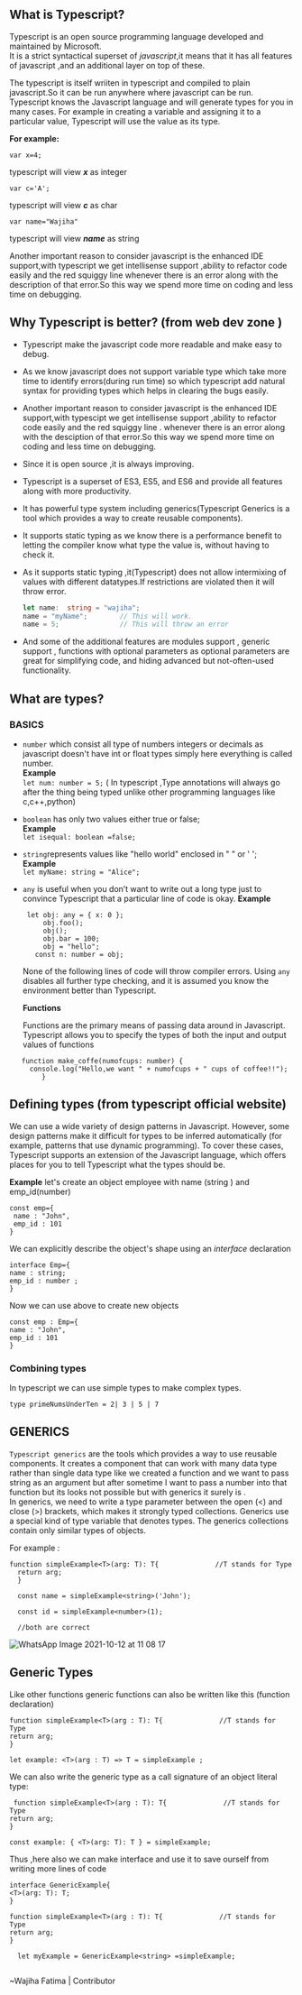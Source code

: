 ## What is Typescript?
Typescript is an open source programming language developed and maintained by Microsoft.  
It is a strict syntactical superset of *javascript*,it means that it has all features of javascript ,and an additional layer on top of these.  

The typescript is itself wriiten in typescript and compiled to plain javascript.So it can be run anywhere where javascript can be run.
Typescript knows the Javascript language and will generate types for you in many cases. For example in creating a variable and assigning it to a particular value, Typescript will use the value as its type.
  
**For example:**   

`var x=4;`    

typescript will view ***x*** as integer  
  
`var c='A';`
  
typescript will view ***c*** as char    

`var name="Wajiha"`  

typescript will view ***name*** as string

Another important reason to consider javascript is the enhanced IDE support,with typescript we get intellisense support ,ability to refactor code easily and the red squiggy line 
whenever there is an error along with the description of that error.So this way we spend more time on coding and less time on debugging.  
 ## Why Typescript is better?  (from web dev zone )
- Typescript make the javascript code more readable and make easy to debug.
-  As we know  javascript does not support variable type which take more time to identify errors(during run time) so which typescript add natural syntax for providing types which helps in clearing the bugs easily.  
- Another important reason to consider javascript is the enhanced IDE support,with typescipt we get intellisense support ,ability to refactor code easily and the red squiggy line .
whenever there is an error along with the desciption of that error.So this way we spend more time on coding and less time on debugging. 
- Since it is open source ,it is always improving.
- Typescript is a superset of ES3, ES5, and ES6 and provide all features along with more productivity.
- It has powerful type system including generics(Typescript Generics is a tool which provides a way to create reusable components).
- It supports static typing as we know there is a performance benefit to letting the compiler know what type the value is, without having to check it.
- As it supports static typing ,it(Typescript) does not allow intermixing of values with different datatypes.If restrictions are violated then it will throw error.

  ```ts
  let name:  string = "wajiha";
  name = "myName";        // This will work.
  name = 5;               // This will throw an error

- And some of the additional features are modules support , generic support , functions with optional parameters as optional parameters are great for simplifying code, and hiding advanced but not-often-used functionality.

## What are types?

   ###   BASICS  
- `number` which consist all type of numbers integers or decimals as javascript doesn't have int or float types simply here everything is called number.  
**Example**  
      `let num: number = 5;`            ( In typescript ,Type annotations will always go after the thing being typed unlike other programming languages like c,c++,python)
      
- `boolean` has only two values either true or false;  
**Example**  
      ` let isequal: boolean =false; ` 
      
- `string`represents values like "hello world" enclosed in " "  or ' ';   
**Example**  
      `let myName: string = "Alice";`  
      
 - `any`  is useful when you don’t want to write out a long type just to convince Typescript that a particular line of code is okay.
  **Example**
      ```
       let obj: any = { x: 0 };
           obj.foo();
           obj();
           obj.bar = 100;
           obj = "hello";
         const n: number = obj;
   ```
     None of the following lines of code will throw compiler errors. Using `any` disables all further type checking, and it is assumed  you know the environment better than Typescript.
    
   **Functions**  
   
   Functions are the primary means of passing data around in Javascript. Typescript allows you to specify the types of both the input and output values of functions
   
  ``` 
     function make_coffe(numofcups: number) {
       console.log("Hello,we want " + numofcups + " cups of coffee!!");
          }  
```

## Defining types (from typescript official website)

We can use a wide variety of design patterns in Javascript. However, some design patterns make it difficult for types to be inferred automatically (for example, patterns that use dynamic programming). To cover these cases, Typescript supports an extension of the Javascript language, which offers places for you to tell Typescript what the types should be.

**Example**
let's create an object employee with name (string ) and emp_id(number)

```
const emp={
 name : "John",
 emp_id : 101
}
```
We can explicitly describe the object's shape using an *interface*  declaration

```
interface Emp={
name : string;
emp_id : number ;
}
```
Now we can use above to create new objects
```
const emp : Emp={
name : "John",
emp_id : 101
}
```
### Combining types
 In typescript we can use simple types to make complex types.  
 
 ```
type primeNumsUnderTen = 2| 3 | 5 | 7 

```

## GENERICS

`Typescript generics` are the tools which provides a way to use reusable components.
It creates a component that can work with many data type rather than single data type like we created a function and we want to pass string as an argument but after sometime I want to pass a number into that function  but its looks not possible but with generics it surely is .  
 In generics, we need to write a type parameter between the open (<) and close (>) brackets, which makes it strongly typed collections. Generics use a special kind of type variable <T> that denotes types. The generics collections contain only similar types of objects.
  
For example :
```
function simpleExample<T>(arg: T): T{              //T stands for Type
  return arg;
  }
  
  const name = simpleExample<string>('John');
  
  const id = simpleExample<number>(1);
  
  //both are correct
```




![WhatsApp Image 2021-10-12 at 11 08 17](https://user-images.githubusercontent.com/68144616/136898283-5701d15e-6442-46f9-8837-9f75fa5f9498.jpeg)
  
  
  ## Generic Types
  
  Like other functions generic functions can also be written like this (function declaration)
  ```
  function simpleExample<T>(arg : T): T{              //T stands for Type
  return arg;
  }
  
  let example: <T>(arg : T) => T = simpleExample ;
  
  ```
  
  We can also write the generic type as a call signature of an object literal type:
  
  ```
   function simpleExample<T>(arg : T): T{              //T stands for Type
  return arg;
  }
  
  const example: { <T>(arg: T): T } = simpleExample;
  
  ```
  
  Thus ,here also we can make interface and use it to save ourself from writing more lines of code
  
  ```
  interface GenericExample{
  <T>(arg: T): T;
  }
    
  function simpleExample<T>(arg : T): T{              //T stands for Type
  return arg;
  }
    
    let myExample = GenericExample<string> =simpleExample;
    
  
  ```

    
 ~Wajiha Fatima | Contributor
